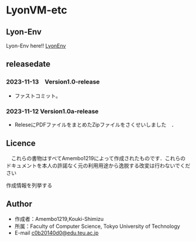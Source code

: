 # LyonVM-etc

## Lyon-Env
Lyon-Env here!!
[LyonEnv](https://github.com/Amenbo1219/Lyon-env)

## releasedate
### 2023-11-13　Version1.0-release
* ファストコミット。
### 2023-11-12 Version1.0a-release
* ReleseにPDFファイルをまとめたZipファイルをさくせいしました　．


## Licence
　これらの書物はすべてAmembo1219によって作成されたものです．これらのドキュメントを本人の許諾なく元の利用用途から逸脱する改変は行わないでください


作成情報を列挙する
## Author
* 作成者：Amembo1219,Kouki-Shimizu
* 所属：Faculty of Computer Science, Tokyo University of Technology 
* E-mail c0b20140d0@edu.teu.ac.jp
